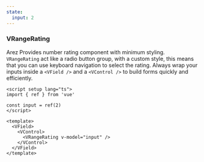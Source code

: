 ```yaml
---
state:
  input: 2
---
```


### VRangeRating

Arez Provides number rating component with minimum styling.
`VRangeRating` act like a radio button group, with a custom style, this means
that you can use keyboard navigation to select the rating.
Always wrap your inputs inside a `<VField />` and a `<VControl />`
to build forms quickly and efficiently.

<!--code-->

```vue
<script setup lang="ts">
import { ref } from 'vue'

const input = ref(2)
</script>

<template>
  <VField>
    <VControl>
      <VRangeRating v-model="input" />
    </VControl>
  </VField>
</template>
```

<!--/code-->

<!--example-->

<VField>
  <VControl>
    <VRangeRating
      v-model="frontmatter.state.input"
    />
  </VControl>
</VField>

<!--/example-->
